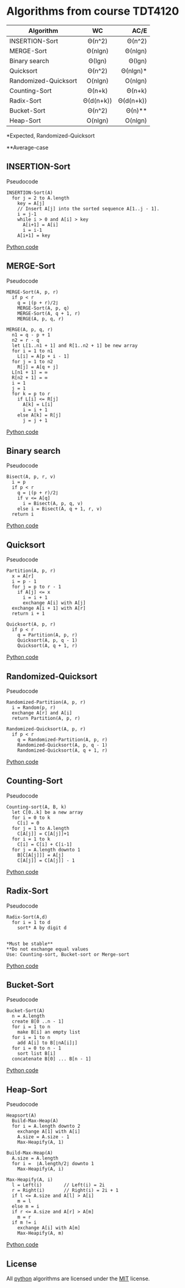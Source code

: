 # Algorithms from course TDT4120

| Algorithm             | WC             | AC/E      |
| --------------------- |:--------------:| ---------:|
| INSERTION-Sort        | Θ(n^2)         | Θ(n^2)    |
| MERGE-Sort            | Θ(nlgn)        | Θ(nlgn)   |
| Binary search         | Θ(lgn)         | Θ(lgn)    |
| Quicksort             | Θ(n^2)         | Θ(nlgn)*  |
| Randomized-Quicksort  | O(nlgn)        | O(nlgn)   |
| Counting-Sort         | Θ(n+k)         | Θ(n+k)    |
| Radix-Sort            | Θ(d(n+k))      | Θ(d(n+k)) |
| Bucket-Sort           | Θ(n^2)         | Θ(n)**    |
| Heap-Sort             | O(nlgn)        | O(nlgn)   |

*Expected, Randomized-Quicksort

**Average-case

## INSERTION-Sort

Pseudocode
```pseudocode
INSERTION-Sort(A)
  for j = 2 to A.length
    key = A[j]
    // Insert A[j] into the sorted sequence A[1..j - 1].
    i = j-1
    while i > 0 and A[i] > key
      A[i+1] = A[i]
      i = i-1
    A[i+1] = key
```
[Python code](https://github.com/JesperBry/-course-TDT4120---Algorithms/blob/master/Algorithms/Insertion-sort(A).py)

## MERGE-Sort

Pseudocode
```pseudocode
MERGE-Sort(A, p, r)
  if p < r
    q = ⌊(p + r)/2⌋
    MERGE-Sort(A, p, q)
    MERGE-Sort(A, q + 1, r)
    MERGE(A, p, q, r)

MERGE(A, p, q, r)
  n1 = q - p + 1
  n2 = r - q
  let L[1..n1 + 1] and R[1..n2 + 1] be new array
  for i = 1 to n1
    L[i] = A[p + i - 1]
  for j = 1 to n2
    R[j] = A[q + j]
  L[n1 + 1] = ∞
  R[n2 + 1] = ∞
  i = 1
  j = 1
  for k = p to r
    if L[i] <= R[j]
      A[k] = L[i]
      i = i + 1
    else A[k] = R[j]
      j = j + 1
```
[Python code](https://github.com/JesperBry/-course-TDT4120---Algorithms/blob/master/Algorithms/merge-sort.py)

## Binary search

Pseudocode
```pseudocode
Bisect(A, p, r, v)
  i = p
  if p < r
    q = ⌊(p + r)/2⌋
    if v <= A[q]
      i = Bisect(A, p, q, v)
    else i = Bisect(A, q + 1, r, v)
  return i  
```
[Python code](https://github.com/JesperBry/-course-TDT4120---Algorithms/blob/master/Algorithms/Binary_search.py)

## Quicksort

Pseudocode
```pseudocode
Partition(A, p, r)
  x = A[r]
  i = p - 1
  for j = p to r - 1
    if A[j] <= x
      i = i + 1
      exchange A[i] with A[j]
  exchange A[i + 1] with A[r]
  return i + 1

Quicksort(A, p, r)
  if p < r
    q = Partition(A, p, r)
    Quicksort(A, p, q - 1)
    Quicksort(A, q + 1, r)
```
[Python code](https://github.com/JesperBry/-course-TDT4120---Algorithms/blob/master/Algorithms/Quicksort.py)

## Randomized-Quicksort

Pseudocode
```pseudocode
Randomized-Partition(A, p, r)
  i = Random(p, r)
  exchange A[r] and A[i]
  return Partition(A, p, r)

Randomized-Quicksort(A, p, r)
  if p < r
    q = Randomized-Partition(A, p, r)
    Randomized-Quicksort(A, p, q - 1)
    Randomized-Quicksort(A, q + 1, r)
```
[Python code](https://github.com/JesperBry/-course-TDT4120---Algorithms/blob/master/Algorithms/Randomized-Quicksort.py)

## Counting-Sort

Pseudocode
```pseudocode
Counting-sort(A, B, k)
  let C[0..k] be a new array
  for i = 0 to k
    C[i] = 0
  for j = 1 to A.length
    C[A[j]] = C[A[j]]+1
  for i = 1 to k
    C[i] = C[i] + C[i-1]
  for j = A.length downto 1
    B[C[A[j]]] = A[j]
    C[A[j]] = C[A[j]] - 1
```
[Python code](https://github.com/JesperBry/-course-TDT4120---Algorithms/blob/master/Algorithms/Counting-Sort.py)

## Radix-Sort

Pseudocode
```pseudocode
Radix-Sort(A,d)
  for i = 1 to d
    sort* A by digit d


*Must be stable**
**Do not exchange equal values
Use: Counting-sort, Bucket-sort or Merge-sort
```
[Python code]()

## Bucket-Sort

Pseudocode
```pseudocode
Bucket-Sort(A)
  n = A.length
  create B[0 ..n - 1]
  for i = 1 to n
    make B[i] an empty list
  for i = 1 to n
    add A[i] to B[⌊nA[i]⌋]
  for i = 0 to n - 1
    sort list B[i]
  concatenate B[0] ... B[n - 1]
```
[Python code]()

## Heap-Sort

Pseudocode
```pseudocode
Heapsort(A)
  Build-Max-Heap(A)
  for i = A.length downto 2
    exchange A[1] with A[i]
    A.size = A.size - 1
    Max-Heapify(A, 1)

Build-Max-Heap(A)
  A.size = A.length
  for i =  ⌊A.length/2⌋ downto 1
    Max-Heapify(A, i)

Max-Heapify(A, i)
  l = Left(i)        // Left(i) = 2i
  r = Right(i)       // Right(i) = 2i + 1
  if l <= A.size and A[l] > A[i]
    m = l
  else m = i
  if r <= A.size and A[r] > A[m]
    m = r
  if m != i
    exchange A[i] with A[m]
    Max-Heapify(A, m)
```
[Python code](https://github.com/JesperBry/-course-TDT4120---Algorithms/blob/master/Algorithms/Heap-sort.py)

## License

 All [python](https://github.com/JesperBry/-course-TDT4120---Algorithms/tree/master/Algorithms) algorithms are licensed under the [MIT](http://opensource.org/licenses/MIT) license.
